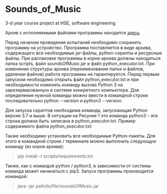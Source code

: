 # Sounds_of_Music
3-d year course project at HSE, software engineering 

Архив с исполняемыми файлами программы находится [здесь](https://drive.google.com/drive/folders/1dE99AqbE7pVT-yLe5rgZQLC494J8AP7o?usp=sharing).

Перед началом проведения испытаний необходимо сохранить программу на устройство. Программа поставляется в виде архива, содержащего все необходимые jar-файлы, python-скрипты и ресурсные файлы. При распаковке программы в корне архива должны находиться папка scripts, файл soundsOfMusic.jar и файл python_executor.txt. При изменении структуры архива (переименовании папок и файлов, удалении файлов) работа программы не гарантируется. 
Перед первым запуском необходимо открыть файл python_executor.txt и при необходимости изменить команду вызова Python 3 на зарезервированную в системе конкретного компьютера. Для определения нужной команды можно ввести в командной строке последовательно python --version и python3 --version.

Для запуска скриптов необходима команда, запускающая Python версии 3.7 и выше. В ситуации на Рисунке 1 это команда python3 – эта строка должна быть записана в python_executor.txt. Пример содержимого файла python_executor.txt:
 
Также необходимо установить все необходимые Python-пакеты. Для этого в командной строке / терминале можно выполнить следующую команду (из корня архива):
> pip install -r scripts/requirements.txt

Также, как с командой python / python3, в зависимости от системы команда может начинаться с pip3.
Запуск программы производится командой:

> java -jar path/to/file/soundsOfMusic.jar
